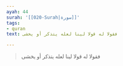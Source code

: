```yaml
---
ayah: 44
surah: '[[020-Surah|سورة]]'
tags:
- quran
text: فقولا له قولا لينا لعله يتذكر أو يخشى

---
```

> فقولا له قولا لينا لعله يتذكر أو يخشى
